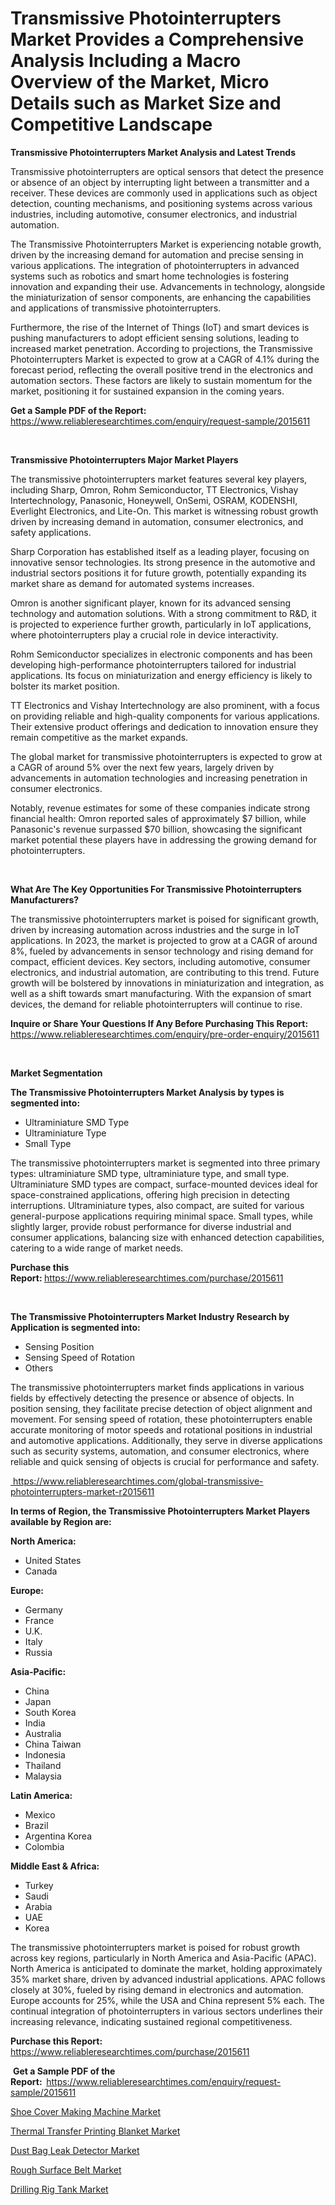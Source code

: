 <p><h1>Transmissive Photointerrupters Market Provides a Comprehensive Analysis Including a Macro Overview of the Market, Micro Details such as Market Size and Competitive Landscape</h1></p><p><strong>Transmissive Photointerrupters Market Analysis and Latest Trends</strong></p>
<p><p>Transmissive photointerrupters are optical sensors that detect the presence or absence of an object by interrupting light between a transmitter and a receiver. These devices are commonly used in applications such as object detection, counting mechanisms, and positioning systems across various industries, including automotive, consumer electronics, and industrial automation.</p><p>The Transmissive Photointerrupters Market is experiencing notable growth, driven by the increasing demand for automation and precise sensing in various applications. The integration of photointerrupters in advanced systems such as robotics and smart home technologies is fostering innovation and expanding their use. Advancements in technology, alongside the miniaturization of sensor components, are enhancing the capabilities and applications of transmissive photointerrupters.</p><p>Furthermore, the rise of the Internet of Things (IoT) and smart devices is pushing manufacturers to adopt efficient sensing solutions, leading to increased market penetration. According to projections, the Transmissive Photointerrupters Market is expected to grow at a CAGR of 4.1% during the forecast period, reflecting the overall positive trend in the electronics and automation sectors. These factors are likely to sustain momentum for the market, positioning it for sustained expansion in the coming years.</p></p>
<p><strong>Get a Sample PDF of the Report:&nbsp;</strong> <a href="https://www.reliableresearchtimes.com/enquiry/request-sample/2015611?utm_campaign=1612&utm_medium=2&utm_source=Github&utm_content=ia&utm_term=27102024&utm_id=transmissive-photointerrupters">https://www.reliableresearchtimes.com/enquiry/request-sample/2015611</a></p>
<p>&nbsp;</p>
<p><strong>Transmissive Photointerrupters Major Market Players</strong></p>
<p><p>The transmissive photointerrupters market features several key players, including Sharp, Omron, Rohm Semiconductor, TT Electronics, Vishay Intertechnology, Panasonic, Honeywell, OnSemi, OSRAM, KODENSHI, Everlight Electronics, and Lite-On. This market is witnessing robust growth driven by increasing demand in automation, consumer electronics, and safety applications.</p><p>Sharp Corporation has established itself as a leading player, focusing on innovative sensor technologies. Its strong presence in the automotive and industrial sectors positions it for future growth, potentially expanding its market share as demand for automated systems increases.</p><p>Omron is another significant player, known for its advanced sensing technology and automation solutions. With a strong commitment to R&D, it is projected to experience further growth, particularly in IoT applications, where photointerrupters play a crucial role in device interactivity.</p><p>Rohm Semiconductor specializes in electronic components and has been developing high-performance photointerrupters tailored for industrial applications. Its focus on miniaturization and energy efficiency is likely to bolster its market position.</p><p>TT Electronics and Vishay Intertechnology are also prominent, with a focus on providing reliable and high-quality components for various applications. Their extensive product offerings and dedication to innovation ensure they remain competitive as the market expands.</p><p>The global market for transmissive photointerrupters is expected to grow at a CAGR of around 5% over the next few years, largely driven by advancements in automation technologies and increasing penetration in consumer electronics.</p><p>Notably, revenue estimates for some of these companies indicate strong financial health: Omron reported sales of approximately $7 billion, while Panasonic's revenue surpassed $70 billion, showcasing the significant market potential these players have in addressing the growing demand for photointerrupters.</p></p>
<p>&nbsp;</p>
<p><strong>What Are The Key Opportunities For Transmissive Photointerrupters Manufacturers?</strong></p>
<p><p>The transmissive photointerrupters market is poised for significant growth, driven by increasing automation across industries and the surge in IoT applications. In 2023, the market is projected to grow at a CAGR of around 8%, fueled by advancements in sensor technology and rising demand for compact, efficient devices. Key sectors, including automotive, consumer electronics, and industrial automation, are contributing to this trend. Future growth will be bolstered by innovations in miniaturization and integration, as well as a shift towards smart manufacturing. With the expansion of smart devices, the demand for reliable photointerrupters will continue to rise.</p></p>
<p><strong>Inquire or Share Your Questions If Any Before Purchasing This Report:</strong> <a href="https://www.reliableresearchtimes.com/enquiry/pre-order-enquiry/2015611?utm_campaign=1612&utm_medium=2&utm_source=Github&utm_content=ia&utm_term=27102024&utm_id=transmissive-photointerrupters">https://www.reliableresearchtimes.com/enquiry/pre-order-enquiry/2015611</a></p>
<p>&nbsp;</p>
<p><strong>Market Segmentation</strong></p>
<p><strong>The Transmissive Photointerrupters Market Analysis by types is segmented into:</strong></p>
<p><ul><li>Ultraminiature SMD Type</li><li>Ultraminiature Type</li><li>Small Type</li></ul></p>
<p><p>The transmissive photointerrupters market is segmented into three primary types: ultraminiature SMD type, ultraminiature type, and small type. Ultraminiature SMD types are compact, surface-mounted devices ideal for space-constrained applications, offering high precision in detecting interruptions. Ultraminiature types, also compact, are suited for various general-purpose applications requiring minimal space. Small types, while slightly larger, provide robust performance for diverse industrial and consumer applications, balancing size with enhanced detection capabilities, catering to a wide range of market needs.</p></p>
<p><strong>Purchase this Report:&nbsp;</strong><a href="https://www.reliableresearchtimes.com/purchase/2015611?utm_campaign=1612&utm_medium=2&utm_source=Github&utm_content=ia&utm_term=27102024&utm_id=transmissive-photointerrupters">https://www.reliableresearchtimes.com/purchase/2015611</a></p>
<p>&nbsp;</p>
<p><strong>The Transmissive Photointerrupters Market Industry Research by Application is segmented into:</strong></p>
<p><ul><li>Sensing Position</li><li>Sensing Speed of Rotation</li><li>Others</li></ul></p>
<p><p>The transmissive photointerrupters market finds applications in various fields by effectively detecting the presence or absence of objects. In position sensing, they facilitate precise detection of object alignment and movement. For sensing speed of rotation, these photointerrupters enable accurate monitoring of motor speeds and rotational positions in industrial and automotive applications. Additionally, they serve in diverse applications such as security systems, automation, and consumer electronics, where reliable and quick sensing of objects is crucial for performance and safety.</p></p>
<p><a href="https://www.reliableresearchtimes.com/global-transmissive-photointerrupters-market-r2015611?utm_campaign=1612&utm_medium=2&utm_source=Github&utm_content=ia&utm_term=27102024&utm_id=transmissive-photointerrupters">&nbsp;https://www.reliableresearchtimes.com/global-transmissive-photointerrupters-market-r2015611</a></p>
<p><strong>In terms of Region, the Transmissive Photointerrupters Market Players available by Region are:</strong></p>
<p>
    <p> <strong> North America: </strong>
        <ul>
            <li>United States</li>
            <li>Canada</li>
        </ul>
        </p> 
    <p> <strong> Europe: </strong>
        <ul>
            <li>Germany</li>
            <li>France</li>
            <li>U.K.</li>
            <li>Italy</li>
            <li>Russia</li>
        </ul>
        </p> 
    <p> <strong> Asia-Pacific: </strong>
        <ul>
            <li>China</li>
            <li>Japan</li>
            <li>South Korea</li>
            <li>India</li>
            <li>Australia</li>
            <li>China Taiwan</li>
            <li>Indonesia</li>
            <li>Thailand</li>
            <li>Malaysia</li>
        </ul>
        </p> 
    <p> <strong> Latin America: </strong>
        <ul>
            <li>Mexico</li>
            <li>Brazil</li>
            <li>Argentina Korea</li>
            <li>Colombia</li>
        </ul>
        </p> 
    <p> <strong> Middle East & Africa: </strong>
        <ul>
            <li>Turkey</li>
            <li>Saudi</li>
            <li>Arabia</li>
            <li>UAE</li>
            <li>Korea</li>
        </ul>
    </p>
    </p>
<p><p>The transmissive photointerrupters market is poised for robust growth across key regions, particularly in North America and Asia-Pacific (APAC). North America is anticipated to dominate the market, holding approximately 35% market share, driven by advanced industrial applications. APAC follows closely at 30%, fueled by rising demand in electronics and automation. Europe accounts for 25%, while the USA and China represent 5% each. The continual integration of photointerrupters in various sectors underlines their increasing relevance, indicating sustained regional competitiveness.</p></p>
<p><strong>Purchase this Report: </strong><a href="https://www.reliableresearchtimes.com/purchase/2015611?utm_campaign=1612&utm_medium=2&utm_source=Github&utm_content=ia&utm_term=27102024&utm_id=transmissive-photointerrupters">https://www.reliableresearchtimes.com/purchase/2015611</a></p>
<p>&nbsp;<strong>Get a Sample PDF of the Report:&nbsp;&nbsp;</strong><a href="https://www.reliableresearchtimes.com/enquiry/request-sample/2015611?utm_campaign=1612&utm_medium=2&utm_source=Github&utm_content=ia&utm_term=27102024&utm_id=transmissive-photointerrupters">https://www.reliableresearchtimes.com/enquiry/request-sample/2015611</a></p>
<p><strong></strong></p>
<p><p><a href="https://www.linkedin.com/pulse/key-drivers-shoe-cover-making-machine-market-trends-future-wbhqe?utm_campaign=1612&utm_medium=2&utm_source=Github&utm_content=ia&utm_term=27102024&utm_id=transmissive-photointerrupters">Shoe Cover Making Machine Market</a></p><p><a href="https://www.linkedin.com/pulse/thermal-transfer-printing-blanket-market-forecast-global-trends-q7lle?utm_campaign=1612&utm_medium=2&utm_source=Github&utm_content=ia&utm_term=27102024&utm_id=transmissive-photointerrupters">Thermal Transfer Printing Blanket Market</a></p><p><a href="https://www.linkedin.com/pulse/dust-bag-leak-detector-market-evolution-key-trends-regional-z7zee?utm_campaign=1612&utm_medium=2&utm_source=Github&utm_content=ia&utm_term=27102024&utm_id=transmissive-photointerrupters">Dust Bag Leak Detector Market</a></p><p><a href="https://www.linkedin.com/pulse/rough-surface-belt-market-industry-landscape-growth-trajectories-kyyde?utm_campaign=1612&utm_medium=2&utm_source=Github&utm_content=ia&utm_term=27102024&utm_id=transmissive-photointerrupters">Rough Surface Belt Market</a></p><p><a href="https://www.linkedin.com/pulse/competitive-intelligence-drilling-rig-tank-market-key-players-opyye?utm_campaign=1612&utm_medium=2&utm_source=Github&utm_content=ia&utm_term=27102024&utm_id=transmissive-photointerrupters">Drilling Rig Tank Market</a></p></p>